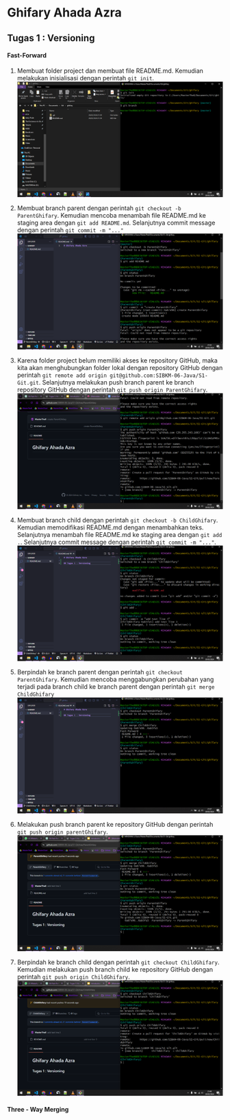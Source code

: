 # Ghifary Ahada Azra

## Tugas 1 : Versioning

#### Fast-Forward
1. Membuat folder project dan membuat file README.md. Kemudian melakukan inisialisasi dengan perintah `git init`.
![Gambar1](img/Screenshot%20(501).png)

2. Membuat branch parent dengan perintah `git checkout -b ParentGhifary`. Kemudian mencoba menambah file README.md ke staging area dengan `git add README.md`. Selanjutnya commit message dengan perintah `git commit -m "..."`
![Gambar2](img/Screenshot%20(502).png)

3. Karena folder project belum memiliki akses ke repository GitHub, maka kita akan menghubungkan folder lokal dengan repository GitHub dengan perintah `git remote add origin git@github.com:SIBKM-06-Java/S1-Git.git`. Selanjutnya melakukan push branch parent ke branch repository GitHub dengan perintah `git push origin ParentGhifary`.
![Gambar3](img/Screenshot%20(503).png)

4. Membuat branch child dengan perintah `git checkout -b ChildGhifary`. Kemudian memodifikasi README.md dengan menambahkan teks. Selanjutnya menambah file README.md ke staging area dengan `git add .`. Selanjutnya commit message dengan perintah `git commit -m "..."`.
![Gambar4](img/Screenshot%20(504).png)

5. Berpindah ke branch parent dengan perintah `git checkout ParentGhifary`. Kemudian mencoba menggabungkan perubahan yang terjadi pada branch child ke branch parent dengan perintah `git merge ChildGhifary`
![Gambar5](img/Screenshot%20(505).png)

6. Melakukan push branch parent ke repository GitHub dengan perintah `git push origin parentGhifary`.
![Gambar6](img/Screenshot%20(506).png)

7. Berpindah ke branch child dengan perintah `git checkout ChildGhifary`. Kemudian melakukan push branch child ke repository GitHub dengan perintah `git push origin ChildGhifary`.
![Gambar7](img/Screenshot%20(507).png)

#### Three - Way Merging